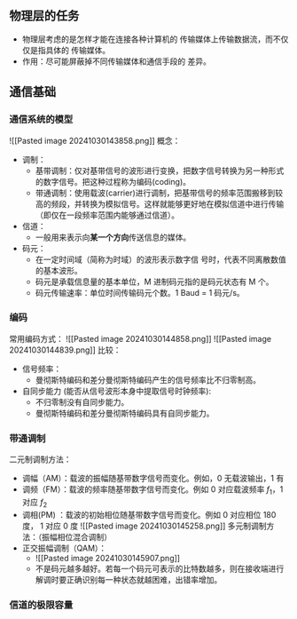 ## 物理层的任务
- 物理层考虑的是怎样才能在连接各种计算机的 传输媒体上传输数据流，而不仅仅是指具体的 传输媒体。
- 作用：尽可能屏蔽掉不同传输媒体和通信手段的 差异。

## 通信基础
### 通信系统的模型
![[Pasted image 20241030143858.png]]
概念：
- 调制：
	- 基带调制：仅对基带信号的波形进行变换，把数字信号转换为另一种形式的数字信号。把这种过程称为编码(coding)。
	- 带通调制：使用载波(carrier)进行调制，把基带信号的频率范围搬移到较高的频段，并转换为模拟信号。这样就能够更好地在模拟信道中进行传输（即仅在一段频率范围内能够通过信道）。
- 信道：
	- 一般用来表示向**某一个方向**传送信息的媒体。
- 码元：
	- 在一定时间域（简称为时域）的波形表示数字信 号时，代表不同离散数值的基本波形。
	- 码元是承载信息量的基本单位，M 进制码元指的是码元状态有 M 个。
	- 码元传输速率：单位时间传输码元个数。1 Baud = 1 码元/s。

### 编码
常用编码方式：
![[Pasted image 20241030144858.png]]
![[Pasted image 20241030144839.png]]
比较：
- 信号频率：
	- 曼彻斯特编码和差分曼彻斯特编码产生的信号频率比不归零制高。
- 自同步能力 (能否从信号波形本身中提取信号时钟频率):
	- 不归零制没有自同步能力。
	- 曼彻斯特编码和差分曼彻斯特编码具有自同步能力。

### 带通调制
二元制调制方法：
- 调幅（AM）：载波的振幅随基带数字信号而变化。例如，0 无载波输出，1 有
- 调频（FM）：载波的频率随基带数字信号而变化。例如 0 对应载波频率 $f_1$，1 对应 $f_2$
- 调相(PM) ：载波的初始相位随基带数字信号而变化。例如 0 对应相位 180 度， 1 对应 0 度
![[Pasted image 20241030145258.png]]
多元制调制方法：（振幅相位混合调制）
- 正交振幅调制（QAM）：
	- ![[Pasted image 20241030145907.png]]
	- 不是码元越多越好。若每一个码元可表示的比特数越多，则在接收端进行解调时要正确识别每一种状态就越困难，出错率增加。

### 信道的极限容量
